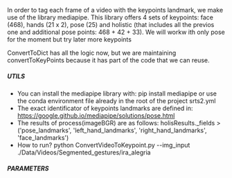 In order to tag each frame of a video with the keypoints landmark, we make use of the library mediapipe. This library offers 4 sets of keypoints: face (468), hands (21 x 2), pose (25) and holistic (that includes all the previos one and additional pose points: 468 + 42 + 33). We will workw ith only pose for the moment but try later more keypoints

ConvertToDict has all the logic now, but we are maintaining convertToKeyPoints because it has part of the code that we can reuse.

##### UTILS #####
- You can install the mediapipe library with: pip install mediapipe or use the conda environment file already in the root of the project srts2.yml
- The exact identificator of keypoints landmarks are defined in: https://google.github.io/mediapipe/solutions/pose.html
- The results of process(imageBGR) are as follows:
	holisResults._fields > ('pose_landmarks', 'left_hand_landmarks', 'right_hand_landmarks', 'face_landmarks')
- How to run?
	python ConvertVideoToKeypoint.py --img_input ./Data/Videos/Segmented_gestures/ira_alegria

##### PARAMETERS #####
